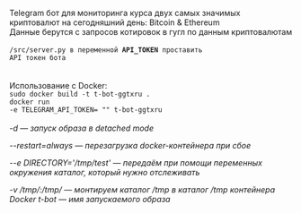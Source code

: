 Telegram бот для мониторинга курса двух самых значимых криптовалют на сегодняшний день: Bitcoin & Ethereum <br />
Данные берутся с запросов котировок в гугл по данным криптовалютам <br />
<br />
<code>/src/server.py в переменной <strong>API_TOKEN</strong> проставить API токен бота</code> <br />
<br />
<br />
Использование с Docker:<br />
  <code>sudo docker build -t t-bot-ggtxru .</code><br />
  <code>docker run -e TELEGRAM_API_TOKEN= "" t-bot-ggtxru</code>
<br />
<br />
<i>
-d — запуск образа в detached mode

--restart=always — перезагрузка docker-контейнера при сбое

--e DIRECTORY='/tmp/test' — передаём при помощи переменных окружения каталог, который нужно отслеживать

-v /tmp/:/tmp/ — монтируем каталог /tmp в каталог /tmp контейнера Docker
t-bot — имя запускаемого образа
</i>